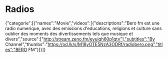 # Radios
{"categorie":[{"names":"Movie","videos":[{"descriptions":"Bero fm est une radio numerique, avec des emissions d'educations, religions et culture sans oublier des moments des divertissements tels que musique et divers","source":["http://stream.zeno.fm/eyuiqh60p1qtv"],"subtitles":"By Channel","thumbs":"https://od.lk/s/M18yOTE5NzA3ODRf/radiobero.png","titles":"BERO FM"}]}]}
